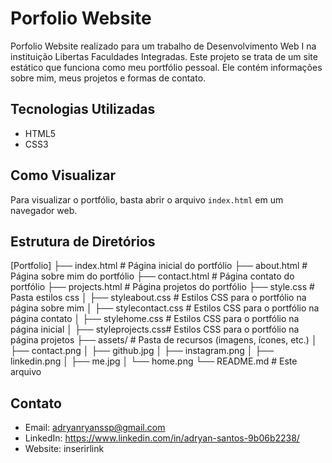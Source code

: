 # Porfolio Website

Porfolio Website realizado para um trabalho de Desenvolvimento Web I na instituição Libertas Faculdades Integradas. Este projeto se trata de um site estático que funciona como meu portfólio pessoal. Ele contém informações sobre mim, meus projetos e formas de contato.

## Tecnologias Utilizadas
- HTML5
- CSS3

## Como Visualizar
Para visualizar o portfólio, basta abrir o arquivo `index.html` em um navegador web.

## Estrutura de Diretórios

[Portfolio]
├── index.html           # Página inicial do portfólio
├── about.html           # Página sobre mim do portfólio
├── contact.html         # Página contato do portfólio
├── projects.html        # Página projetos do portfólio
├── style.css            # Pasta estilos css
│   ├── styleabout.css   # Estilos CSS para o portfólio na página sobre mim
│   ├── stylecontact.css # Estilos CSS para o portfólio na página contato
│   ├── stylehome.css    # Estilos CSS para o portfólio na página inicial
│   ├── styleprojects.css# Estilos CSS para o portfólio na página projetos
├── assets/              # Pasta de recursos (imagens, ícones, etc.)
│   ├── contact.png
│   ├── github.jpg
│   ├── instagram.png
│   ├── linkedin.png
│   ├── me.jpg
│   └── home.png
└── README.md            # Este arquivo


## Contato
- Email: adryanryanssp@gmail.com
- LinkedIn: https://www.linkedin.com/in/adryan-santos-9b06b2238/
- Website: inserirlink